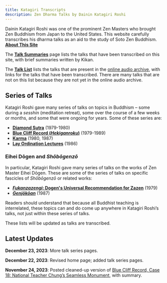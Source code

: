```yaml
---
title: Katagiri Transcripts
description: Zen Dharma Talks by Dainin Katagiri Roshi
---
```


Dainin Katagiri Roshi was one of the prominent Zen Masters who brought Zen Buddhism from Japan to the United States. This website carefully transcribes his dharma talks as an aid to the study of Soto Zen Buddhism. [**About This Site**](about)

The [**Talk Summaries**](summaries) page lists the talks that have been transcribed on this site, with brief summaries written by Kikan.

The [**Talk List**](list) lists the talks that are present in the [online audio archive](https://www.mnzencenter.org/audio-archive-project.html), with links for the talks that have been transcribed. There are many talks that are not on this list because they are not yet in the online audio archive.

## Series of Talks

Katagiri Roshi gave many series of talks on topics in Buddhism – some during a *sesshin* (meditation retreat), some over the course of a few weeks or months, and some that were ongoing for years. Some of these series are:

- [**Diamond Sutra**](diamond-sutra) (1979-1980)
- [**Blue Cliff Record (*Hekiganroku*)**](blue-cliff-record) (1979-1989)
- [**Karma**](karma) (1980, 1987)
- [**Lay Ordination Lectures**](lay-ordination) (1986)

### Eihei Dōgen and *Shōbōgenzō*

In particular, Katagiri Roshi gave many series of talks on the works of Zen Master Eihei Dōgen. These are some of the series of talks on specific fascicles of *Shōbōgenzō* or related works:

- [***Fukanzazengi*: Dogen's Universal Recommendation for Zazen**](fukanzazengi) (1979)
- [***Genjōkōan***](genjokoan) (1987)

Readers should understand that because all Buddhist teaching is interrelated, these topics can and do come up anywhere in Katagiri Roshi’s talks, not just within these series of talks.

These lists will be updated as talks are transcribed.

## Latest Updates

**December 23, 2023**: More talk series pages. 

**December 22, 2023**: Revised home page; added talk series pages. 

**November 24, 2023**: Posted cleaned-up version of [Blue Cliff Record, Case 18: National Teacher Chung’s Seamless Monument](1981-07-18-Blue-Cliff-Record-Case-18), with summary. 

